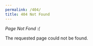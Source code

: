 ```yaml
---
permalink: /404/
title: 404 Not Found
---
```


*Page Not Fond :(*

The requested page could not be found.
